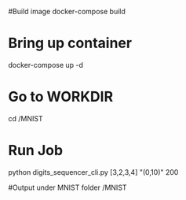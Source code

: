 #Build image
docker-compose build

# Bring up container
docker-compose up -d

# Go to WORKDIR
cd /MNIST

# Run Job
python digits_sequencer_cli.py [3,2,3,4] "(0,10)" 200

#Output under MNIST folder
/MNIST